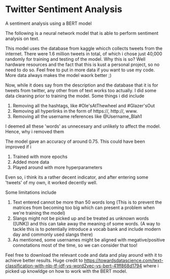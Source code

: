 # Twitter Sentiment Analysis
A sentiment analysis using a BERT model

The following is a neural network model that is able to perform sentiment analysis on text.

This model uses the database from kaggle whicch collects tweets from the internet.
There were 1.6 million tweets in total, of which i chose just 40,000 randomly for training and testing of the model. 
Why this is so? Well hardware resources and the fact that this is kust a personal project, so no need to do so.
Feel free to put in more data if you want to use my code. More data always makes the model waork better ;)

Now, while it does say from the description and the database that it is for tweets from twitter, any other from of text works too actually. 
I did some data cleaning prior to training the model. Some things i did include
1) Removing all the hashtags, like #Ole'sAtThewheel and #Glazer'sOut
2) Removing all hyperlinks in the form of https://, http://, www. 
3) Removing all the username references like @Username_Blah1

I deemed all these 'words' as unnecesary and unlikely to affect the model. Hence, why i removed them

The model gave an accuracy of around 0.75.
This could have been improved if i 
1) Trained with more epochs
2) Added more data
3) Played around with more hyperparameters

Even so, i think its a rather decent indicator, and after entering some 'tweets' of my own, it worked decently well. 

Some limitations include
1) Text entered cannot be more than 50 words long (This is to prevent the matrices from becoming too big which can present a problem when we're training the model)
2) Slangs might not be picked up and be treated as unknown words ([UNK]) and this can take away the meaning of some words. (A way to tackle this is to potentially introduce a vocab bank and include modern day and commonly used slangs there)
3) As mentioned, some usernames might be aligned with megative/positive connotations most of the time, so we can consider that too!

Feel free to download the relevant code and data and play around with it to achieve better results. Huge credit to https://towardsdatascience.com/text-classification-with-nlp-tf-idf-vs-word2vec-vs-bert-41ff868d1794 where i picked up knowldge on how to work with the BERT model.

